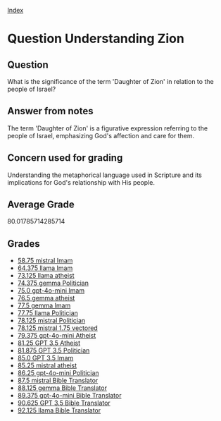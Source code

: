 
[Index](../../index.md)
# Question Understanding Zion
## Question
What is the significance of the term 'Daughter of Zion' in relation to the people of Israel?

## Answer from notes
The term 'Daughter of Zion' is a figurative expression referring to the people of Israel, emphasizing God's affection and care for them.

## Concern used for grading
Understanding the metaphorical language used in Scripture and its implications for God's relationship with His people.

## Average Grade
80.01785714285714

## Grades
 * [58.75 mistral Imam](../answers/mistral_Imam/Understanding_Zion.md)
 * [64.375 llama Imam](../answers/llama_Imam/Understanding_Zion.md)
 * [73.125 llama atheist](../answers/llama_atheist/Understanding_Zion.md)
 * [74.375 gemma Politician](../answers/gemma_Politician/Understanding_Zion.md)
 * [75.0 gpt-4o-mini Imam](../answers/gpt-4o-mini_Imam/Understanding_Zion.md)
 * [76.5 gemma atheist](../answers/gemma_atheist/Understanding_Zion.md)
 * [77.5 gemma Imam](../answers/gemma_Imam/Understanding_Zion.md)
 * [77.75 llama Politician](../answers/llama_Politician/Understanding_Zion.md)
 * [78.125 mistral Politician](../answers/mistral_Politician/Understanding_Zion.md)
 * [78.125 mistral 1.75 vectored](../answers/mistral_1.75_vectored/Understanding_Zion.md)
 * [79.375 gpt-4o-mini Atheist](../answers/gpt-4o-mini_Atheist/Understanding_Zion.md)
 * [81.25 GPT 3.5 Atheist](../answers/GPT_3.5_Atheist/Understanding_Zion.md)
 * [81.875 GPT 3.5 Politician](../answers/GPT_3.5_Politician/Understanding_Zion.md)
 * [85.0 GPT 3.5 Imam](../answers/GPT_3.5_Imam/Understanding_Zion.md)
 * [85.25 mistral atheist](../answers/mistral_atheist/Understanding_Zion.md)
 * [86.25 gpt-4o-mini Politician](../answers/gpt-4o-mini_Politician/Understanding_Zion.md)
 * [87.5 mistral Bible Translator](../answers/mistral_Bible_Translator/Understanding_Zion.md)
 * [88.125 gemma Bible Translator](../answers/gemma_Bible_Translator/Understanding_Zion.md)
 * [89.375 gpt-4o-mini Bible Translator](../answers/gpt-4o-mini_Bible_Translator/Understanding_Zion.md)
 * [90.625 GPT 3.5 Bible Translator](../answers/GPT_3.5_Bible_Translator/Understanding_Zion.md)
 * [92.125 llama Bible Translator](../answers/llama_Bible_Translator/Understanding_Zion.md)
